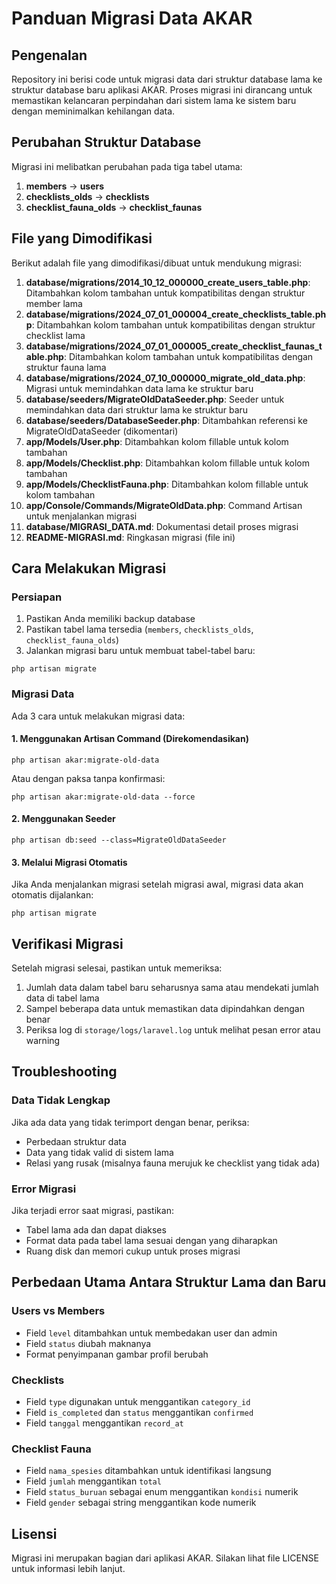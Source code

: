 # Panduan Migrasi Data AKAR

## Pengenalan

Repository ini berisi code untuk migrasi data dari struktur database lama ke struktur database baru aplikasi AKAR. Proses migrasi ini dirancang untuk memastikan kelancaran perpindahan dari sistem lama ke sistem baru dengan meminimalkan kehilangan data.

## Perubahan Struktur Database

Migrasi ini melibatkan perubahan pada tiga tabel utama:

1. **members** → **users** 
2. **checklists_olds** → **checklists**
3. **checklist_fauna_olds** → **checklist_faunas**

## File yang Dimodifikasi

Berikut adalah file yang dimodifikasi/dibuat untuk mendukung migrasi:

1. **database/migrations/2014_10_12_000000_create_users_table.php**: Ditambahkan kolom tambahan untuk kompatibilitas dengan struktur member lama
2. **database/migrations/2024_07_01_000004_create_checklists_table.php**: Ditambahkan kolom tambahan untuk kompatibilitas dengan struktur checklist lama
3. **database/migrations/2024_07_01_000005_create_checklist_faunas_table.php**: Ditambahkan kolom tambahan untuk kompatibilitas dengan struktur fauna lama
4. **database/migrations/2024_07_10_000000_migrate_old_data.php**: Migrasi untuk memindahkan data lama ke struktur baru
5. **database/seeders/MigrateOldDataSeeder.php**: Seeder untuk memindahkan data dari struktur lama ke struktur baru
6. **database/seeders/DatabaseSeeder.php**: Ditambahkan referensi ke MigrateOldDataSeeder (dikomentari)
7. **app/Models/User.php**: Ditambahkan kolom fillable untuk kolom tambahan
8. **app/Models/Checklist.php**: Ditambahkan kolom fillable untuk kolom tambahan
9. **app/Models/ChecklistFauna.php**: Ditambahkan kolom fillable untuk kolom tambahan
10. **app/Console/Commands/MigrateOldData.php**: Command Artisan untuk menjalankan migrasi
11. **database/MIGRASI_DATA.md**: Dokumentasi detail proses migrasi
12. **README-MIGRASI.md**: Ringkasan migrasi (file ini)

## Cara Melakukan Migrasi

### Persiapan

1. Pastikan Anda memiliki backup database
2. Pastikan tabel lama tersedia (`members`, `checklists_olds`, `checklist_fauna_olds`)
3. Jalankan migrasi baru untuk membuat tabel-tabel baru:

```
php artisan migrate
```

### Migrasi Data

Ada 3 cara untuk melakukan migrasi data:

#### 1. Menggunakan Artisan Command (Direkomendasikan)

```
php artisan akar:migrate-old-data
```

Atau dengan paksa tanpa konfirmasi:

```
php artisan akar:migrate-old-data --force
```

#### 2. Menggunakan Seeder

```
php artisan db:seed --class=MigrateOldDataSeeder
```

#### 3. Melalui Migrasi Otomatis

Jika Anda menjalankan migrasi setelah migrasi awal, migrasi data akan otomatis dijalankan:

```
php artisan migrate
```

## Verifikasi Migrasi

Setelah migrasi selesai, pastikan untuk memeriksa:

1. Jumlah data dalam tabel baru seharusnya sama atau mendekati jumlah data di tabel lama
2. Sampel beberapa data untuk memastikan data dipindahkan dengan benar
3. Periksa log di `storage/logs/laravel.log` untuk melihat pesan error atau warning

## Troubleshooting

### Data Tidak Lengkap

Jika ada data yang tidak terimport dengan benar, periksa:
- Perbedaan struktur data
- Data yang tidak valid di sistem lama
- Relasi yang rusak (misalnya fauna merujuk ke checklist yang tidak ada)

### Error Migrasi

Jika terjadi error saat migrasi, pastikan:
- Tabel lama ada dan dapat diakses
- Format data pada tabel lama sesuai dengan yang diharapkan
- Ruang disk dan memori cukup untuk proses migrasi

## Perbedaan Utama Antara Struktur Lama dan Baru

### Users vs Members
- Field `level` ditambahkan untuk membedakan user dan admin
- Field `status` diubah maknanya
- Format penyimpanan gambar profil berubah

### Checklists
- Field `type` digunakan untuk menggantikan `category_id`
- Field `is_completed` dan `status` menggantikan `confirmed`
- Field `tanggal` menggantikan `record_at`

### Checklist Fauna
- Field `nama_spesies` ditambahkan untuk identifikasi langsung
- Field `jumlah` menggantikan `total`
- Field `status_buruan` sebagai enum menggantikan `kondisi` numerik
- Field `gender` sebagai string menggantikan kode numerik

## Lisensi

Migrasi ini merupakan bagian dari aplikasi AKAR. Silakan lihat file LICENSE untuk informasi lebih lanjut. 